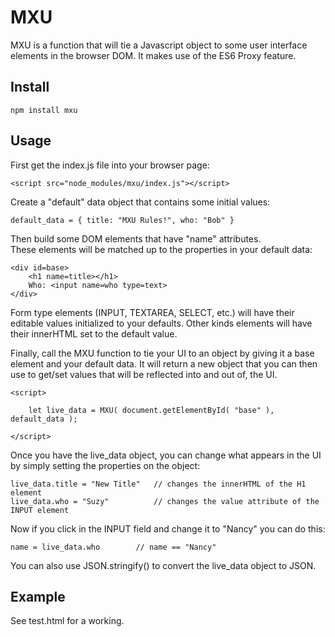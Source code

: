 
# MXU

MXU is a function that will tie a Javascript object to some user interface elements in the browser DOM.
It makes use of the ES6 Proxy feature.

## Install

	npm install mxu


## Usage

First get the index.js file into your browser page:

	<script src="node_modules/mxu/index.js"></script>


Create a "default" data object that contains some initial values:

	default_data = { title: "MXU Rules!", who: "Bob" }


Then build some DOM elements that have "name" attributes.  
These elements will be matched up to the properties in your default data:

	<div id=base>
		<h1 name=title></h1>
		Who: <input name=who type=text>
	</div>

Form type elements (INPUT, TEXTAREA, SELECT, etc.) will have their editable values initialized to your defaults.
Other kinds elements will have their innerHTML set to the default value.

Finally, call the MXU function to tie your UI to an object by giving it a base element and your default data.
It will return a new object that you can then use to get/set values that will be reflected into and out of, the UI.

	<script>

		let live_data = MXU( document.getElementById( "base" ), default_data );
	
	</script>


Once you have the live_data object, you can change what appears in the UI by simply setting the properties on the object:


	live_data.title = "New Title"	// changes the innerHTML of the H1 element
	live_data.who = "Suzy"			// changes the value attribute of the INPUT element


Now if you click in the INPUT field and change it to "Nancy" you can do this:

	name = live_data.who		// name == "Nancy"


You can also use JSON.stringify() to convert the live_data object to JSON.


## Example

See test.html for a working.


